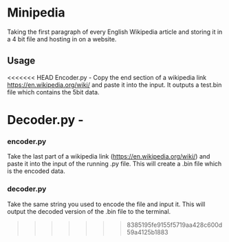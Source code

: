 # Minipedia
Taking the first paragraph of every English Wikipedia article and storing it in a 4 bit file and hosting in on a website.

## Usage

<<<<<<< HEAD
Encoder.py - Copy the end section of a wikipedia link https://en.wikipedia.org/wiki/<this bit> and paste it into the input. It outputs a test.bin file which contains the 5bit data.

Decoder.py - 
=======
### encoder.py 
Take the last part of a wikipedia link (https://en.wikipedia.org/wiki/<here>) and paste it into the input of the running .py file. This will create a .bin file which is the encoded data.

### decoder.py 
Take the same string you used to encode the file and input it. This will output the decoded version of the .bin file to the terminal.
>>>>>>> 8385195fe9155f5719aa428c600d59a4125b1883
